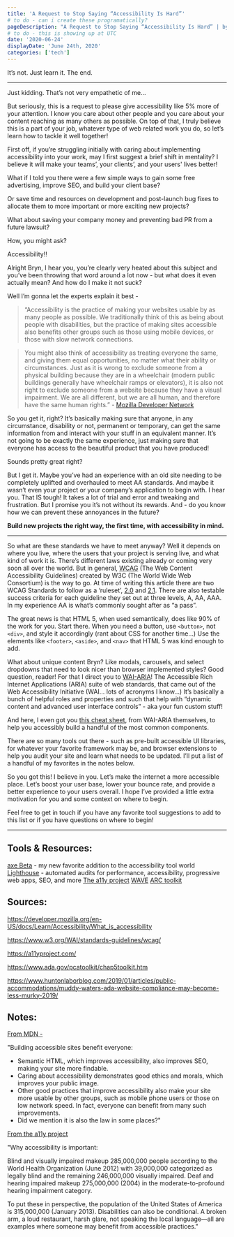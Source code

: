 ```yaml
---
title: 'A Request to Stop Saying “Accessibility Is Hard”'
# to do - can i create these programatically?
pageDescription: "A Request to Stop Saying “Accessibility Is Hard” | by Bryn Newell"
# to do - this is showing up at UTC
date: '2020-06-24'
displayDate: 'June 24th, 2020'
categories: ['tech']
---
```


It’s not. Just learn it. The end.

***

Just kidding. That’s not very empathetic of me...

But seriously, this is a request to please give accessibility like 5% more of your attention. I know you care about other people and you care about your content reaching as many others as possible. On top of that, I truly believe this is a part of your job, whatever type of web related work you do, so let’s learn how to tackle it well together! 

First off, if you’re struggling initially with caring about implementing accessibility into your work, may I first suggest a brief shift in mentality? I believe it will make your teams’, your clients’, and your users' lives better!

What if I told you there were a few simple ways to gain some free advertising, improve SEO, and build your client base?

Or save time and resources on development and post-launch bug fixes to allocate them to more important or more exciting new projects?

What about saving your company money and preventing bad PR from a future lawsuit?

How, you might ask?

Accessibility!! 

Alright Bryn, I hear you, you’re clearly very heated about this subject and you’ve been throwing that word around a lot now - but what does it even actually mean? And how do I make it not suck? 

Well I’m gonna let the experts explain it best -

>“Accessibility is the practice of making your websites usable by as many people as possible. We traditionally think of this as being about people with disabilities, but the practice of making sites accessible also benefits other groups such as those using mobile devices, or those with slow network connections.

>You might also think of accessibility as treating everyone the same, and giving them equal opportunities, no matter what their ability or circumstances. Just as it is wrong to exclude someone from a physical building because they are in a wheelchair (modern public buildings generally have wheelchair ramps or elevators), it is also not right to exclude someone from a website because they have a visual impairment. We are all different, but we are all human, and therefore have the same human rights.” - [Mozilla Developer Network](https://developer.mozilla.org/en-US/docs/Learn_web_development/Core/Accessibility/What_is_accessibility)

So you get it, right? It’s basically making sure that anyone, in any circumstance, disability or not, permanent or temporary, can get the same information from and interact with your stuff in an equivalent manner. It’s not going to be exactly the same experience, just making sure that everyone has access to the beautiful product that you have produced! 

Sounds pretty great right? 

But I get it. Maybe you’ve had an experience with an old site needing to be completely uplifted and overhauled to meet AA standards. And maybe it wasn’t even your project or your company’s application to begin with. I hear you. That IS tough! It takes a lot of trial and error and tweaking and frustration. But I promise you it’s not without its rewards. And - do you know how we can prevent these annoyances in the future?

**Build new projects the right way, the first time, with accessibility in mind.**

***

So what are these standards we have to meet anyway? Well it depends on where you live, where the users that your project is serving live, and what kind of work it is. There’s different laws existing already or coming very soon all over the world. But in general, [WCAG](https://www.w3.org/WAI/standards-guidelines/wcag/) (The Web Content Accessibility Guidelines) created by W3C (The World Wide Web Consortium) is the way to go. At time of writing this article there are two WCAG Standards to follow as a ‘ruleset’, [2.0](https://www.w3.org/TR/WCAG20/) and [2.1](https://www.w3.org/TR/WCAG21/). There are also testable success criteria for each guideline they set out at three levels, A, AA, AAA. In my experience AA is what’s commonly sought after as “a pass”. 

The great news is that HTML 5, when used semantically, does like 90% of the work for you. Start there. When you need a button, use `<button>`, not `<div>`, and style it accordingly (rant about CSS for another time…) Use the elements like `<footer>`, `<aside>`, and `<nav>` that HTML 5 was kind enough to add. 

What about unique content Bryn? Like modals, carousels, and select dropdowns that need to look nicer than browser implemented styles? Good question, reader! For that I direct you to [WAI-ARIA](https://www.w3.org/WAI/standards-guidelines/aria/)! The Accessible Rich Internet Applications (ARIA) suite of web standards, that came out of the Web Accessibility Initiative (WAI… lots of acronyms I know…) It’s basically a bunch of helpful roles and properties and such that help with “dynamic content and advanced user interface controls” - aka your fun custom stuff! 

And here, I even got you [this cheat sheet](https://www.w3.org/WAI/standards-guidelines/aria/), from WAI-ARIA themselves, to help you accessibly build a handful of the most common components. 

There are so many tools out there - such as pre-built accessible UI libraries, for whatever your favorite framework may be, and browser extensions to help you audit your site and learn what needs to be updated. I’ll put a list of a handful of my favorites in the notes below. 

So you got this! I believe in you. Let’s make the internet a more accessible place. Let’s boost your user base, lower your bounce rate, and provide a better experience to your users overall. I hope I’ve provided a little extra motivation for you and some context on where to begin. 

Feel free to get in touch if you have any favorite tool suggestions to add to this list or if you have questions on where to begin! 

*** 

## Tools & Resources:
[axe Beta](https://www.deque.com/axe/beta/) - my new favorite addition to the accessibility tool world
[Lighthouse](https://developer.chrome.com/docs/lighthouse/overview) - automated audits for performance, accessibility, progressive web apps, SEO, and more
[The a11y project](https://www.a11yproject.com/)
[WAVE](https://wave.webaim.org/)
[ARC toolkit](https://www.tpgi.com/arc-platform/arc-toolkit/)

## Sources:

<https://developer.mozilla.org/en-US/docs/Learn/Accessibility/What_is_accessibility>

<https://www.w3.org/WAI/standards-guidelines/wcag/>

<https://a11yproject.com/>

<https://www.ada.gov/pcatoolkit/chap5toolkit.htm>

<https://www.huntonlaborblog.com/2019/01/articles/public-accommodations/muddy-waters-ada-website-compliance-may-become-less-murky-2019/>

## Notes:

[From MDN -](https://developer.mozilla.org/en-US/docs/Learn_web_development/Core/Accessibility/What_is_accessibility)  

"Building accessible sites benefit everyone:

- Semantic HTML, which improves accessibility, also improves SEO, making your site more findable.
- Caring about accessibility demonstrates good ethics and morals, which improves your public image.
- Other good practices that improve accessibility also make your site more usable by other groups, such as mobile phone users or those on low network speed. In fact, everyone can benefit from many such improvements.
- Did we mention it is also the law in some places?"

[From the a11y project](https://www.a11yproject.com/about/)

"Why accessibility is important: 

Blind and visually impaired makeup 285,000,000 people according to the World Health Organization (June 2012) with 39,000,000 categorized as legally blind and the remaining 246,000,000 visually impaired. Deaf and hearing impaired makeup 275,000,000 (2004) in the moderate-to-profound hearing impairment category.

To put these in perspective, the population of the United States of America is 315,000,000 (January 2013).
Disabilities can also be conditional. A broken arm, a loud restaurant, harsh glare, not speaking the local language—all are examples where someone may benefit from accessible practices."
